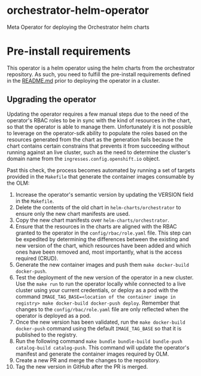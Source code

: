 # orchestrator-helm-operator
Meta Operator for deploying the Orchestrator helm charts

# Pre-install requirements
This operator is a helm operator using the helm charts from the orchestrator repository. As such, you need to fulfill the pre-install requirements defined in the [README.md](https://github.com/parodos-dev/orchestrator-helm-chart/blob/gh-pages/README.md) prior to deploying the operator in a cluster.

## Upgrading the operator
Updating the operator requires a few manual steps due to the need of the operator's RBAC roles to be in sync with the kind of resources in the chart, so that the operator is able to manage them. Unfortunately it is not possible to leverage on the operator-sdk ability to populate the roles based on the resources generated from the chart as the generation fails because the chart contains certain constrains that prevents it from succeeding without running against an live cluster, such as the need to determine the cluster's domain name from the `ingresses.config.openshift.io` object.

Past this check, the process becomes automated by running a set of targets provided in the `Makefile` that generate the container images consumable by the OLM:

1. Increase the operator's semantic version by updating the VERSION field in the `Makefile`.
2. Delete the contents of the old chart in `helm-charts/orchestrator` to ensure only the new chart manifests are used.
3. Copy the new chart manifests over `helm-charts/orchestrator`.
4. Ensure that the resources in the charts are aligned with the RBAC granted to the operator in the `config/rbac/role.yaml` file. This step can be expedited by determining the differences between the existing and new version of the chart, which resources have been added and which ones have been removed and, most importantly, what is the access required (CRUD).
5. Generate the new container images and push them `make docker-build docker-push`.
6. Test the deployment of the new version of the operator in a new cluster. Use the `make run` to run the operator locally while connected to a live cluster using your current credentials, or deploy as a pod with the command `IMAGE_TAG_BASE=<location of the container image in registry> make docker-build docker-push deploy`. Remember that changes to the `config/rbac/role.yaml` file are only reflected when the operator is deployed as a pod.
7. Once the new version has been validated, run the `make docker-build docker-push` command using the default `IMAGE_TAG_BASE` so that it is published to the registry.
8. Run the following command `make bundle bundle-build bundle-push catalog-build catalog-push`. This command will update the operator's manifest and generate the container images required by OLM.
9. Create a new PR and merge the changes to the repository.
10. Tag the new version in GitHub after the PR is merged.